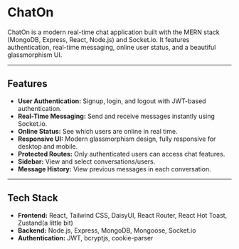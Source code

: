 # ChatOn

ChatOn is a modern real-time chat application built with the MERN stack (MongoDB, Express, React, Node.js) and Socket.io. It features authentication, real-time messaging, online user status, and a beautiful glassmorphism UI.

---

## Features

- **User Authentication:** Signup, login, and logout with JWT-based authentication.
- **Real-Time Messaging:** Send and receive messages instantly using Socket.io.
- **Online Status:** See which users are online in real time.
- **Responsive UI:** Modern glassmorphism design, fully responsive for desktop and mobile.
- **Protected Routes:** Only authenticated users can access chat features.
- **Sidebar:** View and select conversations/users.
- **Message History:** View previous messages in each conversation.

---

## Tech Stack

- **Frontend:** React, Tailwind CSS, DaisyUI, React Router, React Hot Toast, Zustand(a little bit)
- **Backend:** Node.js, Express, MongoDB, Mongoose, Socket.io
- **Authentication:** JWT, bcryptjs, cookie-parser

